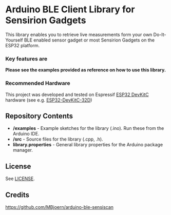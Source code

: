 # Arduino BLE Client Library for Sensirion Gadgets 

This library enables you to retrieve live measurements form your own Do-It-Yourself BLE enabled sensor gadget or most Sensirion Gadgets on the ESP32 platform. 

### Key features are

**Please see the examples provided as reference on how to use this library.**

### Recommended Hardware

This project was developed and tested on Espressif [ESP32 DevKitC](https://www.espressif.com/en/products/devkits/esp32-devkitc) hardware (see e.g. [ESP32-DevKitC-32D](https://www.digikey.com/en/products/detail/espressif-systems/ESP32-DEVKITC-32D/9356990))

## Repository Contents

* **/examples** - Example sketches for the library (.ino). Run these from the Arduino IDE. 
* **/src** - Source files for the library (.cpp, .h).
* **library.properties** - General library properties for the Arduino package manager. 

## License

See [LICENSE](LICENSE.txt).

## Credits

https://github.com/MBjoern/arduino-ble-sensiscan

